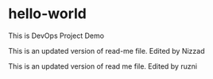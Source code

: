 # hello-world
This is DevOps Project Demo

This is an updated version of read-me file. 
Edited by Nizzad

This is an updated version of read me file. 
Edited by ruzni
